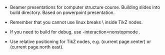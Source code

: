 - Beamer presentations for computer structure course. Building slides into build directory. Based on powerpoint presentation.

- Remember that you cannot use linux breaks \\ inside TikZ nodes.

- If you need to build for debug, use -interaction=nonstopmode .

- Use relative positioning for TikZ nodes, e.g. (current page.center) or (current page.north east).